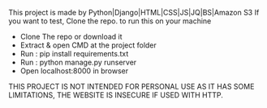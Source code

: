 This project is made by Python|Django|HTML|CSS|JS|JQ|BS|Amazon S3
If you want to test, Clone the repo.
to run this on your machine
* Clone The repo or download it
* Extract & open CMD at the project folder
* Run : pip install requirements.txt
* Run : python manage.py runserver
* Open localhost:8000 in browser

THIS PROJECT IS NOT INTENDED FOR PERSONAL USE AS IT HAS SOME LIMITATIONS, THE WEBSITE IS INSECURE IF USED WITH HTTP.
